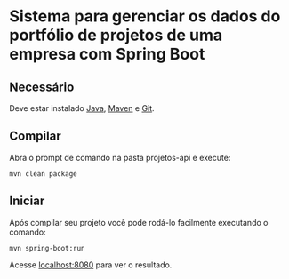 # Sistema para gerenciar os dados do portfólio de projetos de uma empresa com Spring Boot

## Necessário

Deve estar instalado [Java](http://www.oracle.com/technetwork/java/javase/downloads/jdk8-downloads-2133151.html), [Maven](https://maven.apache.org/download.cgi) e [Git](https://git-scm.com/download/win).

## Compilar

Abra o prompt de comando na pasta projetos-api e execute:

```
mvn clean package
```

## Iniciar

Após compilar seu projeto você pode rodá-lo facilmente executando o comando:

```
mvn spring-boot:run
```
Acesse [localhost:8080](http://localhost:8080/) para ver o resultado.